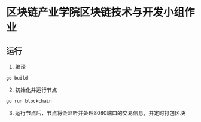 # 区块链产业学院区块链技术与开发小组作业  

## 运行
1. 编译
```
go build
```
2. 初始化并运行节点
```
go run blockchain
```
3. 运行节点后，节点将会监听并处理8080端口的交易信息，并定时打包区块
